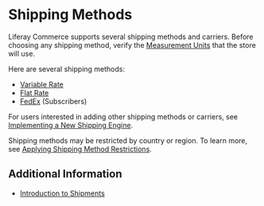 # Shipping Methods

Liferay Commerce supports several shipping methods and carriers. Before choosing any shipping method, verify the [Measurement Units](./measurement-units.md) that the store will use.

Here are several shipping methods:

* [Variable Rate](./using-the-variable-rate-shipping-method.md)
* [Flat Rate](./using-the-flat-rate-shipping-method.md)
* [FedEx](./using-the-fedex-shipping-method.md) (Subscribers)

For users interested in adding other shipping methods or carriers, see [Implementing a New Shipping Engine](../../developer-guide/implementing-a-new-shipping-engine.md).

Shipping methods may be restricted by country or region. To learn more, see [Applying Shipping Method Restrictions](./applying-shipping-method-restrictions.md).

## Additional Information

* [Introduction to Shipments](../../orders-and-fulfillment/shipments/introduction-to-shipments.md)
